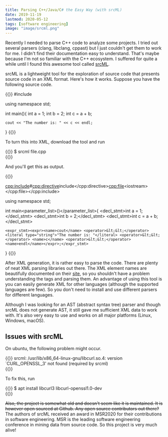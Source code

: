 ```yaml
---
title: Parsing C++/Java/C# the Easy Way (with srcML)
date: 2019-11-19
lastmod: 2020-05-12
tags: [software engineering]
image: "image/srcml.png"
---
```


Recently I needed to parse C++ code to analyze some projects. I tried out several parsers (clang, libclang, cppast) but I just couldn't get them to work for me. I didn't find their documentation easy to understand. That's maybe because I'm not so familiar with the C++ ecosystem. I suffered for quite a while until I found this awesome tool called [srcML](https://www.srcml.org/).

srcML is a lightweight tool for the exploration of source code that presents source code in an XML format. Here's how it works. Suppose you have the following source code.

{{<highlight cpp>}}
#include<iostream>

using namespace std;

int main(){
    int a = 1;
    int b = 2;
    int c = a + b;
    
    cout << "The number is: " << c << endl;
}
{{</highlight>}}

To turn this into XML, download the tool and run

{{<highlight bash>}}
$ srcml file.cpp  
{{</highlight>}}

And you'll get this as output.

{{<highlight xml>}}
<?xml version="1.0" encoding="UTF-8" standalone="yes"?>
<unit xmlns="http://www.srcML.org/srcML/src" xmlns:cpp="http://www.srcML.org/srcML/cpp" revision="0.9.5" language="C++" filename="sample.cpp"><cpp:include>#<cpp:directive>include</cpp:directive><cpp:file>&lt;iostream&gt;</cpp:file></cpp:include>

<using>using <namespace>namespace <name>std</name>;</namespace></using>

<function><type><name>int</name></type> <name>main</name><parameter_list>()</parameter_list><block>{
    <decl_stmt><decl><type><name>int</name></type> <name>a</name> <init>= <expr><literal type="number">1</literal></expr></init></decl>;</decl_stmt>
    <decl_stmt><decl><type><name>int</name></type> <name>b</name> <init>= <expr><literal type="number">2</literal></expr></init></decl>;</decl_stmt>
    <decl_stmt><decl><type><name>int</name></type> <name>c</name> <init>= <expr><name>a</name> <operator>+</operator> <name>b</name></expr></init></decl>;</decl_stmt>
    
    <expr_stmt><expr><name>cout</name> <operator>&lt;&lt;</operator> <literal type="string">"The number is: "</literal> <operator>&lt;&lt;</operator> <name>c</name> <operator>&lt;&lt;</operator> <name>endl</name></expr>;</expr_stmt>
}</block></function></unit>
{{</highlight>}}

After XML generation, it is rather easy to parse the code. There are plenty of neat XML parsing libraries out there. The XML element names are beautifully documented on their [site](https://www.srcml.org/documentation.html), so you shouldn't have a problem understanding the tags and parsing them. An advantage of using this tool is you can easily generate XML for other languages (although the supported languages are few). So you don't need to install and use different parsers for different languages. 

Although I was looking for an AST (abstract syntax tree) parser and though srcML does not generate AST, it still gave me sufficient XML data to work with. It's also very easy to use and works on all major platforms (Linux, Windows, macOS).

## Issues with srcML

On ubuntu, the following problem might occur.

{{<highlight bash>}}
srcml: /usr/lib/x86_64-linux-gnu/libcurl.so.4: version `CURL_OPENSSL_3' not found (required by srcml)  
{{</highlight>}}

To fix this, run

{{<highlight bash>}}
$ apt install libcurl3 libcurl-openssl1.0-dev  
{{</highlight>}}

~~Also, the project is somewhat old and doesn't seem like it is maintained. It is however open sourced at Github. Any open source contributors out there?~~ The authors of srcML received an award in MSR2020 for their contributions in software engineering. MSR is the leading software engineering conference in mining data from source code. So this project is very much alive!
